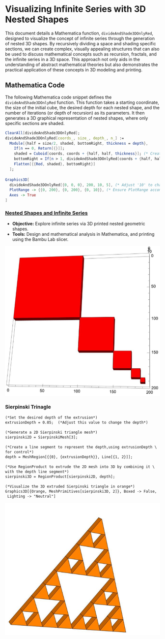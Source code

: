 # Visualizing Infinite Series with 3D Nested Shapes

This document details a Mathematica function, `divideAndShade3DOnlyRed`, designed to visualize the concept of infinite series through the generation of nested 3D shapes. By recursively dividing a space and shading specific sections, we can create complex, visually appealing structures that can also be used to discuss mathematical concepts such as recursion, fractals, and the infinite series in a 3D space. This approach not only aids in the understanding of abstract mathematical theories but also demonstrates the practical application of these concepts in 3D modeling and printing.

## Mathematica Code

The following Mathematica code snippet defines the `divideAndShade3DOnlyRed` function. This function takes a starting coordinate, the size of the initial cube, the desired depth for each nested shape, and the number of iterations (or depth of recursion) as its parameters. It then generates a 3D graphical representation of nested shapes, where only specific sections are shaded.

```mathematica
ClearAll[divideAndShade3DOnlyRed];
divideAndShade3DOnlyRed[coords_, size_, depth_, n_] := 
  Module[{half = size/2, shaded, bottomRight, thickness = depth}, 
    If[n == 0, Return[{}]];
    shaded = Cuboid[coords, coords + {half, half, thickness}]; (* Create depth only for shaded (red) area *)
    bottomRight = If[n > 1, divideAndShade3DOnlyRed[coords + {half, half, 0}, half, thickness, n - 1], {}];
    Flatten[{{Red, shaded}, bottomRight}]
  ];

Graphics3D[
  divideAndShade3DOnlyRed[{0, 0, 0}, 200, 10, 5], (* Adjust '10' to change the depth as needed *)
  PlotRange -> {{0, 200}, {0, 200}, {0, 10}}, (* Ensure PlotRange accommodates the new depth *)
  Axes -> True
]
```

### [Nested Shapes and Infinite Series]()
- **Objective:** Explore infinite series via 3D printed nested geometric shapes.
- **Tools:** Design and  mathematical analysis in Mathematica, and printing using the Bambu Lab slicer.

![Nested Shape-Infinite Series](Nested_shapes.jpeg)


### Sierpinski Trinagle 


```mathmeatica
(*Set the desired depth of the extrusion*)
extrusionDepth = 0.05;  (*Adjust this value to change the depth*)

(*Generate a 2D Sierpinski triangle mesh*)
sierpinski2D = SierpinskiMesh[3];

(*Create a line segment to represent the depth,using extrusionDepth \
for control*)
depth = MeshRegion[{{0}, {extrusionDepth}}, Line[{1, 2}]];

(*Use RegionProduct to extrude the 2D mesh into 3D by combining it \
with the depth line segment*)
sierpinski3D = RegionProduct[sierpinski2D, depth];

(*Visualize the 3D extruded Sierpinski triangle in orange*)
Graphics3D[{Orange, MeshPrimitives[sierpinski3D, 2]}, Boxed -> False, 
 Lighting -> "Neutral"]
```
![Sierpinski_Triangle](sierpinski.jpeg)

